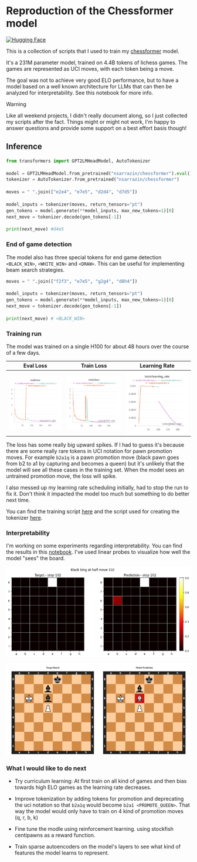 # Reproduction of the Chessformer model

[![Hugging Face](https://img.shields.io/badge/Hugging%20Face-nsarrazin/chessformer-yellow?logo=huggingface)](https://huggingface.co/nsarrazin/chessformer)

This is a collection of scripts that I used to train my [chessformer](https://huggingface.co/nsarrazin/chessformer) model.

It's a 231M parameter model, trained on 4.4B tokens of lichess games. The games are represented as UCI moves, with each token being a move.

The goal was not to achieve very good ELO performance, but to have a model based on a well known architecture for LLMs that can then be analyzed for interpretability. See this notebook for more info.

> [!WARNING]
> Like all weekend projects, I didn't really document along, so I just collected my scripts after the fact. Things might or might not work, I'm happy to answer questions and provide some support on a best effort basis though!

## Inference
```py
from transformers import GPT2LMHeadModel, AutoTokenizer

model = GPT2LMHeadModel.from_pretrained("nsarrazin/chessformer").eval()
tokenizer = AutoTokenizer.from_pretrained("nsarrazin/chessformer")

moves = " ".join(["e2e4", "e7e5", "d2d4", "d7d5"])

model_inputs = tokenizer(moves, return_tensors="pt")
gen_tokens = model.generate(**model_inputs, max_new_tokens=1)[0]
next_move = tokenizer.decode(gen_tokens[-1])

print(next_move) #d4e5
```

### End of game detection

The model also has three special tokens for end game detection `<BLACK_WIN>`, `<WHITE_WIN>` and `<DRAW>`. This can be useful for implementing beam search strategies. 

```py
moves = " ".join(["f2f3", "e7e5", "g2g4", "d8h4"])

model_inputs = tokenizer(moves, return_tensors="pt")
gen_tokens = model.generate(**model_inputs, max_new_tokens=1)[0]
next_move = tokenizer.decode(gen_tokens[-1])

print(next_move) # <BLACK_WIN>
```


### Training run

The model was trained on a single H100 for about 48 hours over the course of a few days.

| Eval Loss | Train Loss | Learning Rate |
|:---:|:---:|:---:|
| ![Eval Loss](docs/assets/eval_loss.png) | ![Train Loss](docs/assets/train_loss.png) | ![Learning Rate](docs/assets/lr.png) |


The loss has some really big upward spikes. If I had to guess it's because there are some really rare tokens in UCI notation for pawn promotion moves. For example `b2a1q` is a pawn promotion move (black pawn goes from b2 to a1 by capturing and becomes a queen) but it's unlikely that the model will see all these cases in the training set. When the model sees an untrained promotion move, the loss will spike.

I also messed up my learning rate scheduling initially, had to stop the run to fix it. Don't think it impacted the model too much but something to do better next time.

You can find the training script [here](train.py) and the script used for creating the tokenizer [here](tokenizer.py).

### Interpretability

I'm working on some experiments regarding interpretability. You can find the results in this [notebook](notebooks/probes.ipynb). I've used linear probes to visualize how well the model "sees" the board.

![Confidence](docs/assets/prediction.png)

![Board prediction](docs/assets/board_prediction.png)

### What I would like to do next

- Try curriculum learning: At first train on all kind of games and then bias towards high ELO games as the learning rate decreases.

- Improve tokenization by adding tokens for promotion and deprecating the uci notation so that `b2a1q` would become `b2a1 <PROMOTE_QUEEN>`. That way the model would only have to train on 4 kind of promotion moves (q, r, b, k)

- Fine tune the modle using reinforcement learning. using stockfish centipawns as a reward function.

- Train sparse autoencoders on the model's layers to see what kind of features the model learns to represent.

